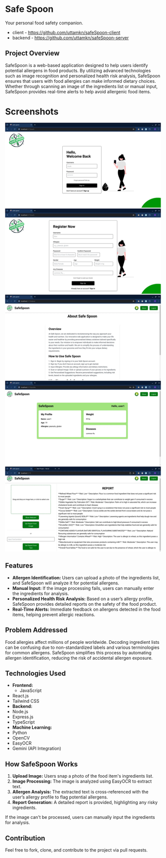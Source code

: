 # Safe Spoon
Your personal food safety companion.

- client - https://github.com/uttamkn/safeSpoon-client
- backend - https://github.com/uttamkn/safeSpoon-server

## Project Overview

SafeSpoon is a web-based application designed to help users identify potential allergens in food products. By utilizing advanced technologies such as image recognition and personalized health risk analysis, SafeSpoon ensures that users with food allergies can make informed dietary choices. Whether through scanning an image of the ingredients list or manual input, SafeSpoon provides real-time alerts to help avoid allergenic food items.

#   Screenshots

![Gameplay Screenshot](screenshots/safespoon1.webp)
![Gameplay Screenshot](screenshots/safespoon2.webp)
![Gameplay Screenshot](screenshots/safespoon3.webp)
![Gameplay Screenshot](screenshots/safespoon4.webp)
![Gameplay Screenshot](screenshots/safespoon5.webp)

## Features

- **Allergen Identification:** Users can upload a photo of the ingredients list, and SafeSpoon will analyze it for potential allergens.
- **Manual Input:** If the image processing fails, users can manually enter the ingredients for analysis.
- **Personalized Health Risk Analysis:** Based on a user’s allergy profile, SafeSpoon provides detailed reports on the safety of the food product.
- **Real-Time Alerts:** Immediate feedback on allergens detected in the food items, helping prevent allergic reactions.
## Problem Addressed

Food allergies affect millions of people worldwide. Decoding ingredient lists can be confusing due to non-standardized labels and various terminologies for common allergens. SafeSpoon simplifies this process by automating allergen identification, reducing the risk of accidental allergen exposure.

## Technologies Used

- **Frontend:**
  - JavaScript
 - React.js
 - Tailwind CSS
- **Backend:**
 - Node.js
 - Express.js
 - TypeScript
- **Machine Learning:**
 - Python
 - OpenCV
 - EasyOCR
 - Gemini (API Integration)
   
## How SafeSpoon Works

1. **Upload Image:** Users snap a photo of the food item's ingredients list.
2. **Image Processing:** The image is analyzed using EasyOCR to extract text.
3. **Allergen Analysis:** The extracted text is cross-referenced with the user’s allergy profile to flag potential allergens.
4. **Report Generation:** A detailed report is provided, highlighting any risky ingredients.
   
If the image can't be processed, users can manually input the ingredients for analysis.

## Contribution

Feel free to fork, clone, and contribute to the project via pull requests.
